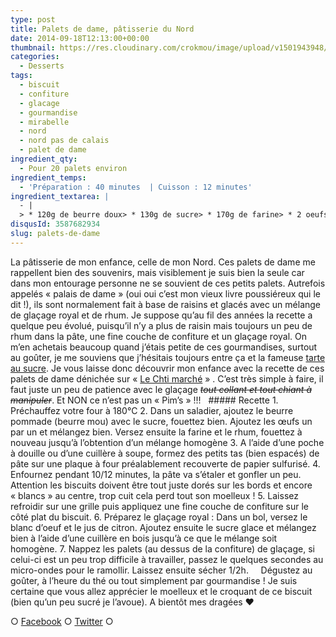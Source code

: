 ```yaml
---
type: post
title: Palets de dame, pâtisserie du Nord
date: 2014-09-18T12:13:00+00:00
thumbnail: https://res.cloudinary.com/crokmou/image/upload/v1501943948/palets-de-dame-recette-crokmou-blog-culinaire.jpg
categories: 
  - Desserts
tags: 
  - biscuit
  - confiture
  - glacage
  - gourmandise
  - mirabelle
  - nord
  - nord pas de calais
  - palet de dame
ingredient_qty: 
  - Pour 20 palets environ
ingredient_temps: 
  - 'Préparation : 40 minutes  | Cuisson : 12 minutes'
ingredient_textarea: |
  - |
  > * 120g de beurre doux> * 130g de sucre> * 170g de farine> * 2 oeufs> * 1 càs de rhum (facultatif)> * confiture d'abricots (ici mirabelles je préfère !)> * 1 blanc d’œuf> * 200g de sucre glace> * 1 càc de jus de citron
disqusId: 3587682934
slug: palets-de-dame
---
```


La pâtisserie de mon enfance, celle de mon Nord. Ces palets de dame me rappellent bien des souvenirs, mais visiblement je suis bien la seule car dans mon entourage personne ne se souvient de ces petits palets. Autrefois appelés « palais de dame » (oui oui c’est mon vieux livre poussiéreux qui le dit !), ils sont normalement fait à base de raisins et glacés avec un mélange de glaçage royal et de rhum. Je suppose qu’au fil des années la recette a quelque peu évolué, puisqu’il n’y a plus de raisin mais toujours un peu de rhum dans la pâte, une fine couche de confiture et un glaçage royal. On m’en achetais beaucoup quand j’étais petite de ces gourmandises, surtout au goûter, je me souviens que j’hésitais toujours entre ça et la fameuse [tarte au sucre](http://www.crokmou.com/tarte-au-sucre-du-nord/ "Tarte au sucre du Nord"). Je vous laisse donc découvrir mon enfance avec la recette de ces palets de dame dénichée sur « [Le Chti marché](http://www.lechtimarche.fr/) » . C’est très simple à faire, il faut juste un peu de patience avec le glaçage <del>_tout collant et tout chiant à manipuler_</del>. Et NON ce n’est pas un « Pim’s » !!!   ##### Recette 1\. Préchauffez votre four à 180°C 2\. Dans un saladier, ajoutez le beurre pommade (beurre mou) avec le sucre, fouettez bien. Ajoutez les œufs un par un et mélangez bien. Versez ensuite la farine et le rhum, fouettez à nouveau jusqu’à l’obtention d’un mélange homogène 3\. A l’aide d’une poche à douille ou d’une cuillère à soupe, formez des petits tas (bien espacés) de pâte sur une plaque à four préalablement recouverte de papier sulfurisé. 4\. Enfournez pendant 10/12 minutes, la pâte va s’étaler et gonfler un peu. Attention les biscuits doivent être tout juste dorés sur les bords et encore « blancs » au centre, trop cuit cela perd tout son moelleux ! 5\. Laissez refroidir sur une grille puis appliquez une fine couche de confiture sur le côté plat du biscuit. 6\. Préparez le glaçage royal : Dans un bol, versez le blanc d’oeuf et le jus de citron. Ajoutez ensuite le sucre glace et mélangez bien à l’aide d’une cuillère en bois jusqu’à ce que le mélange soit homogène. 7\. Nappez les palets (au dessus de la confiture) de glaçage, si celui-ci est un peu trop difficile à travailler, passez le quelques secondes au micro-ondes pour le ramollir. Laissez ensuite sécher 1/2h.     Dégustez au goûter, à l’heure du thé ou tout simplement par gourmandise ! Je suis certaine que vous allez apprécier le moelleux et le croquant de ce biscuit (bien qu’un peu sucré je l’avoue). A bientôt mes dragées ❤  

○ [Facebook](https://www.facebook.com/crokmou.blog) ○ [Twitter](https://twitter.com/Crokmou) ○